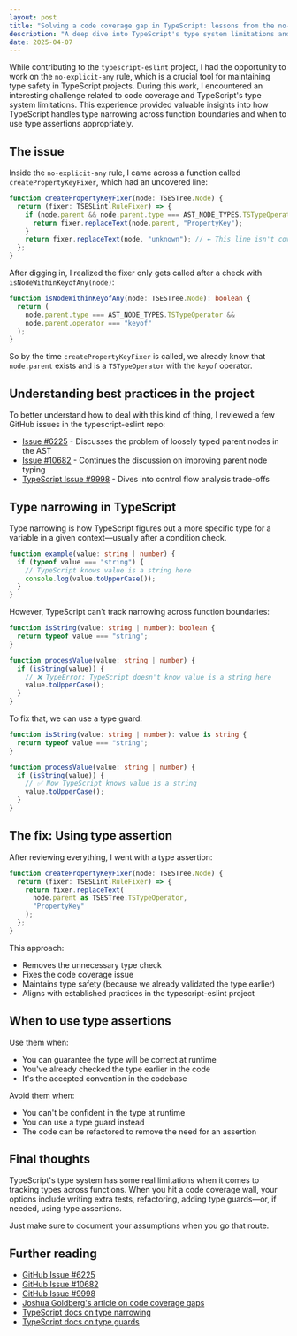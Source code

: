 ```yaml
---
layout: post
title: "Solving a code coverage gap in TypeScript: lessons from the no-explicit-any rule"
description: "A deep dive into TypeScript's type system limitations and how to handle tricky code coverage gaps, inspired by real-world experience with the typescript-eslint project."
date: 2025-04-07
---
```


While contributing to the `typescript-eslint` project, I had the opportunity to work on the `no-explicit-any` rule, which is a crucial tool for maintaining type safety in TypeScript projects. During this work, I encountered an interesting challenge related to code coverage and TypeScript's type system limitations. This experience provided valuable insights into how TypeScript handles type narrowing across function boundaries and when to use type assertions appropriately.

## The issue

Inside the `no-explicit-any` rule, I came across a function called `createPropertyKeyFixer`, which had an uncovered line:

```typescript
function createPropertyKeyFixer(node: TSESTree.Node) {
  return (fixer: TSESLint.RuleFixer) => {
    if (node.parent && node.parent.type === AST_NODE_TYPES.TSTypeOperator) {
      return fixer.replaceText(node.parent, "PropertyKey");
    }
    return fixer.replaceText(node, "unknown"); // ← This line isn't covered by tests
  };
}
```

After digging in, I realized the fixer only gets called after a check with `isNodeWithinKeyofAny(node)`:

```typescript
function isNodeWithinKeyofAny(node: TSESTree.Node): boolean {
  return (
    node.parent.type === AST_NODE_TYPES.TSTypeOperator &&
    node.parent.operator === "keyof"
  );
}
```

So by the time `createPropertyKeyFixer` is called, we already know that `node.parent` exists and is a `TSTypeOperator` with the `keyof` operator.

## Understanding best practices in the project

To better understand how to deal with this kind of thing, I reviewed a few GitHub issues in the typescript-eslint repo:

- [Issue #6225](https://github.com/typescript-eslint/typescript-eslint/issues/6225) - Discusses the problem of loosely typed parent nodes in the AST
- [Issue #10682](https://github.com/typescript-eslint/typescript-eslint/issues/10682) - Continues the discussion on improving parent node typing
- [TypeScript Issue #9998](https://github.com/microsoft/TypeScript/issues/9998) - Dives into control flow analysis trade-offs

## Type narrowing in TypeScript

Type narrowing is how TypeScript figures out a more specific type for a variable in a given context—usually after a condition check.

```typescript
function example(value: string | number) {
  if (typeof value === "string") {
    // TypeScript knows value is a string here
    console.log(value.toUpperCase());
  }
}
```

However, TypeScript can't track narrowing across function boundaries:

```typescript
function isString(value: string | number): boolean {
  return typeof value === "string";
}

function processValue(value: string | number) {
  if (isString(value)) {
    // ❌ TypeError: TypeScript doesn't know value is a string here
    value.toUpperCase();
  }
}
```

To fix that, we can use a type guard:

```typescript
function isString(value: string | number): value is string {
  return typeof value === "string";
}

function processValue(value: string | number) {
  if (isString(value)) {
    // ✅ Now TypeScript knows value is a string
    value.toUpperCase();
  }
}
```

## The fix: Using type assertion

After reviewing everything, I went with a type assertion:

```typescript
function createPropertyKeyFixer(node: TSESTree.Node) {
  return (fixer: TSESLint.RuleFixer) => {
    return fixer.replaceText(
      node.parent as TSESTree.TSTypeOperator,
      "PropertyKey"
    );
  };
}
```

This approach:

- Removes the unnecessary type check
- Fixes the code coverage issue
- Maintains type safety (because we already validated the type earlier)
- Aligns with established practices in the typescript-eslint project

## When to use type assertions

Use them when:

- You can guarantee the type will be correct at runtime
- You've already checked the type earlier in the code
- It's the accepted convention in the codebase

Avoid them when:

- You can't be confident in the type at runtime
- You can use a type guard instead
- The code can be refactored to remove the need for an assertion

## Final thoughts

TypeScript's type system has some real limitations when it comes to tracking types across functions. When you hit a code coverage wall, your options include writing extra tests, refactoring, adding type guards—or, if needed, using type assertions.

Just make sure to document your assumptions when you go that route.

## Further reading

- [GitHub Issue #6225](https://github.com/typescript-eslint/typescript-eslint/issues/6225)
- [GitHub Issue #10682](https://github.com/typescript-eslint/typescript-eslint/issues/10682)
- [GitHub Issue #9998](https://github.com/microsoft/TypeScript/issues/9998)
- [Joshua Goldberg's article on code coverage gaps](https://github.com/JoshuaKGoldberg/dot-com/blob/d7d2f348ecf38fb2e3012fb06c85db16f1267cdf/src/content/blog/so-youve-got-a-gap-in-code-coverage-for-a-lint-rule/index.mdx?plain=1)
- [TypeScript docs on type narrowing](https://www.typescriptlang.org/docs/handbook/2/narrowing.html)
- [TypeScript docs on type guards](https://www.typescriptlang.org/docs/handbook/2/narrowing.html#using-type-predicates)
